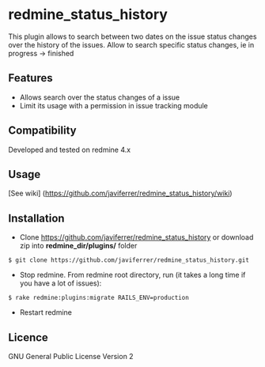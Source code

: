 redmine_status_history
==============================

This plugin allows to search between two dates on the issue status changes over the history of the issues.
Allow to search specific status changes, ie in progress -> finished

Features
--------

* Allows search over the status changes of a issue
* Limit its usage with a permission in issue tracking module

Compatibility
-------------

Developed and tested on redmine 4.x

Usage
-----

[See wiki] (https://github.com/javiferrer/redmine_status_history/wiki)

Installation
------------

* Clone https://github.com/javiferrer/redmine_status_history or download zip into  **redmine_dir/plugins/** folder
```
$ git clone https://github.com/javiferrer/redmine_status_history.git
```
* Stop redmine. From redmine root directory, run (it takes a long time if you have a lot of issues): 
```
$ rake redmine:plugins:migrate RAILS_ENV=production
```
* Restart redmine

Licence
-------

GNU General Public License Version 2
